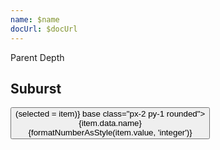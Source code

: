 ```yaml
---
name: $name
docUrl: $docUrl
---
```


<script lang="ts">
	import { cubicOut } from 'svelte/easing';
	import { hierarchy } from 'd3-hierarchy';
	import { scaleSequential, scaleOrdinal } from 'd3-scale';
	import * as chromatic from 'd3-scale-chromatic';
	import { hsl } from 'd3-color';

	import { Breadcrumb, Button, Field, ToggleGroup, ToggleOption } from 'svelte-ux';
	import { formatNumberAsStyle } from 'svelte-ux/utils/number';

	import Chart, { Svg } from '$lib/components/Chart.svelte';
	import Arc from '$lib/components/Arc.svelte';
	import Bounds from '$lib/components/Bounds.svelte';
	import Group from '$lib/components/Group.svelte';
	import Text from '$lib/components/Text.svelte';
	import Partition from '$lib/components/Partition.svelte';
	import { findAncestor } from '$lib/utils/hierarchy';

	import Preview from '$lib/docs/Preview.svelte';

	import { complexData } from './data/hierarchy';

	const complexHierarchy = hierarchy(complexData)
		.sum((d) => d.value)
		// .sort((a, b) => b.value - a.value);
		.sort((a, b) => b.height - a.height || (b.value ?? 0) - (a.value ?? 0));

	let colorBy = 'parent';

	let selected = complexHierarchy; // select root initially

	const sequentialColor = scaleSequential([4, -1], chromatic.interpolateGnBu);
	// filter out hard to see yellow and green
	const ordinalColor = scaleOrdinal(
		chromatic.schemeSpectral[9].filter((c) => hsl(c).h < 60 || hsl(c).h > 90)
	);
	// const ordinalColor = scaleOrdinal(chromatic.schemeCategory10)

	function getNodeColor(node, colorBy) {
		switch (colorBy) {
			case 'children':
				return node.children ? '#ccc' : '#ddd';
			case 'depth':
				return sequentialColor(node.depth);
			case 'parent':
				const colorParent = findAncestor(node, (n) => n.depth === 1);
				return colorParent
					? hsl(ordinalColor(colorParent.data.name)).brighter(node.depth * 0.3)
					: '#ddd';
		}
	}
</script>

<div class="grid grid-flow-col gap-4 mb-4">
	<div class="grid grid-cols-[1fr,1fr] gap-2">
		<Field label="Color By">
			<ToggleGroup bind:value={colorBy} contained class="w-full">
				<div class="options w-full border h-8">
					<ToggleOption value="parent">Parent</ToggleOption>
					<ToggleOption value="depth">Depth</ToggleOption>
				</div>
			</ToggleGroup>
		</Field>
	</div>
</div>

## Suburst

<Preview>
	<Breadcrumb items={selected?.ancestors().reverse() ?? []}>
		<Button slot="item" let:item on:click={() => (selected = item)} base class="px-2 py-1 rounded">
			<div class="text-left">
				<div class="text-sm">{item.data.name}</div>
				<div class="text-xs text-black/50">{formatNumberAsStyle(item.value, 'integer')}</div>
			</div>
		</Button>
	</Breadcrumb>
	<div class="h-[600px] p-4 border rounded">
		<Chart data={complexHierarchy}>
			<Svg>
				<Bounds
					domain={{ x0: selected?.x0 ?? 0, x1: selected?.x1 ?? 1, y0: selected?.y0 ?? 0, y1: 1 }}
					range={({ height }) => ({
						x0: 0,
						x1: 2 * Math.PI,
						y0: selected?.y0 ? 20 : 0,
						y1: height / 2
					})}
					tweened={{ duration: 800, easing: cubicOut }}
					let:xScale
					let:yScale
				>
					<Partition size={[1, 1]} let:nodes>
						<Group center>
							{#each nodes as node}
								{@const nodeColor = getNodeColor(node, colorBy)}
								<Arc
									value={node.value}
									startAngle={Math.max(0, Math.min(2 * Math.PI, xScale(node.x0)))}
									endAngle={Math.max(0, Math.min(2 * Math.PI, xScale(node.x1)))}
									innerRadius={Math.max(0, yScale(node.y0))}
									outerRadius={Math.max(0, yScale(node.y1))}
									fill={nodeColor}
									_stroke={hsl(nodeColor).darker(colorBy === 'children' ? 0.5 : 2)}
									stroke="hsl(0 0% 20%)"
									class="cursor-pointer"
									let:centroid
									on:click={() => {
										selected = node;
									}}
								>
									<!-- <text x={centroid[0]} y={centroid[1]}>{node.data.name}</text> -->
								</Arc>
							{/each}
						</Group>
					</Partition>
				</Bounds>
			</Svg>
		</Chart>
	</div>
</Preview>
